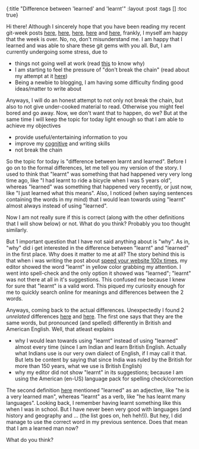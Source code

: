 {:title "Difference between 'learned' and 'learnt'"
 :layout :post
 :tags  []
 :toc true}

Hi there! Although I sincerely hope that you have been reading my recent git-week posts [here](http://www.golb.in/git-week-part-1-13.html), [here](http://www.golb.in/git-week-part-2-14.html), [here](http://www.golb.in/git-week-part-3-15.html), [here](http://www.golb.in/git-week-part-4-16.html) and [here](http://www.golb.in/git-week-part-5-17.html), frankly, I myself am happy that the week is over. No, no, don't misunderstand me. I am happy that I learned and was able to share these git gems with you all. But, I am currently undergoing some stress, due to

* things not going well at work (read [this](http://www.golb.in/svn-unmerge-10.html) to know why)
* I am starting to feel the pressure of "don't break the chain" (read about my attempt at it [here](http://www.golb.in/dont-break-the-chain-12.html))
* Being a newbie to blogging, I am having some difficulty finding good ideas/matter to write about

Anyways, I will do an honest attempt to not only not break the chain, but also to not give under-cooked material to read. Otherwise you might feel bored and go away. Now, we don't want that to happen, do we? But at the same time I will keep the topic for today light enough so that I am able to achieve my objectives

* provide useful/entertaining information to you
* improve my [cognitive](http://en.wikipedia.org/wiki/Cognition) and writing skills
* not break the chain

So the topic for today is "difference between learnt and learned". Before I go on to the formal differences, let me tell you my version of the story. I used to think that "learnt" was something that had happened very very long time ago, like "I had learnt to ride a bicycle when I was 5 years old", whereas "learned" was something that happened very recently, or just now, like "I just learned what this means". Also, I noticed (when saying sentences containing the words in my mind) that I would lean towards using "learnt" almost always instead of using "learned".

Now I am not really sure if this is correct (along with the other definitions that I will show below) or not. What do you think? Probably you too thought similarly.

But 1 important question that I have not said anything about is "why". As in, "why" did i get interested in the difference between "learnt" and "learned" in the first place. Why does it matter to me at all? The story behind this is that when i was writing the post about [speed your website 100x times](http://www.golb.in/speed-your-website-100-times-11.html), my editor showed the word "learnt" in yellow color grabbing my attention. I went into spell-check and the only option it showed was "learned"; "learnt" was not there at all in it's suggestions. This confused me because I knew for sure that "learnt" is a valid word. This piqued my curiosity enough for me to quickly search online for meanings and differences between the 2 words.

Anyways, coming back to the actual differences. Unexpectedly I found 2 _unrelated_ differences [here](http://www.tellmewhyfacts.com/2007/02/what-is-difference-between-learnt-and.html) and [here](http://www.differencebetween.net/language/difference-between-learned-and-learnt/). The first one says that they are the same words, but pronounced (and spelled) differently in British and American English. Well, that atleast explains

* why I would lean towards using "learnt" instead of using "learned" almost every time (since I am Indian and learn British English. Actually what Indians use is our very own dialect of English, if I may call it that. But lets be content by saying that since India was ruled by the British for more than 150 years, what we use is British English)
* why my editor did not show "learnt" in its suggestions; because I am using the American (en-US) language pack for spelling check/correction

The second definition [here](http://www.differencebetween.net/language/difference-between-learned-and-learnt/) mentioned "learned" as an adjective, like "he is a very learned man", whereas "learnt" as a verb, like "he has learnt many languages". Looking back, I remember having learnt something like this when I was in school. But I have never been very good with languages (and history and geography and ... (the list goes on, heh heh!)). But hey, I did manage to use the correct word in my previous sentence. Does that mean that I am a learned man now?

What do you think?
